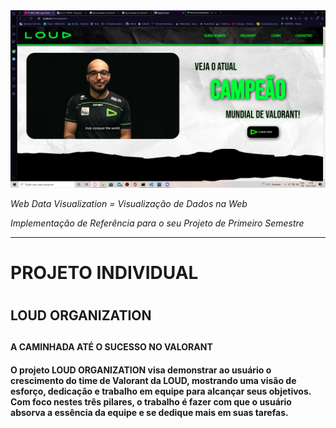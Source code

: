 <img src="./Assets/index_inicio.png" width="600px">

_Web Data Visualization = Visualização de Dados na Web_

_Implementação de Referência para o seu Projeto de Primeiro Semestre_

<hr>

<h1> PROJETO INDIVIDUAL<h1>
<h2>LOUD ORGANIZATION<h2>
<h4>A CAMINHADA ATÉ O SUCESSO NO VALORANT<h4>

<p>O projeto LOUD ORGANIZATION visa demonstrar ao usuário o crescimento do time de Valorant da LOUD, mostrando uma visão de esforço, dedicação e trabalho em equipe para alcançar seus objetivos. Com foco nestes três pilares, o trabalho é fazer com que o usuário absorva a essência da equipe e se dedique mais em suas tarefas.<p>
